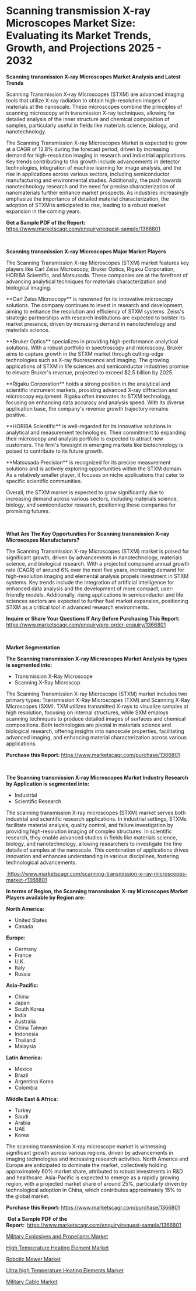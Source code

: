 <p><h1>Scanning transmission X-ray Microscopes Market Size: Evaluating its Market Trends, Growth, and Projections 2025 - 2032</h1></p><p><strong>Scanning transmission X-ray Microscopes Market Analysis and Latest Trends</strong></p>
<p><p>Scanning Transmission X-ray Microscopes (STXM) are advanced imaging tools that utilize X-ray radiation to obtain high-resolution images of materials at the nanoscale. These microscopes combine the principles of scanning microscopy with transmission X-ray techniques, allowing for detailed analysis of the inner structure and chemical composition of samples, particularly useful in fields like materials science, biology, and nanotechnology.</p><p>The Scanning Transmission X-ray Microscopes Market is expected to grow at a CAGR of 12.8% during the forecast period, driven by increasing demand for high-resolution imaging in research and industrial applications. Key trends contributing to this growth include advancements in detector technologies, integration of machine learning for image analysis, and the rise in applications across various sectors, including semiconductor manufacturing and environmental studies. Additionally, the push towards nanotechnology research and the need for precise characterization of nanomaterials further enhance market prospects. As industries increasingly emphasize the importance of detailed material characterization, the adoption of STXM is anticipated to rise, leading to a robust market expansion in the coming years.</p></p>
<p><strong>Get a Sample PDF of the Report:&nbsp;</strong> <a href="https://www.marketscagr.com/enquiry/request-sample/1366801?utm_campaign=1848&utm_medium=2&utm_source=Github&utm_content=ia&utm_term=22032025&utm_id=scanning-transmission-x-ray-microscopes">https://www.marketscagr.com/enquiry/request-sample/1366801</a></p>
<p>&nbsp;</p>
<p><strong>Scanning transmission X-ray Microscopes Major Market Players</strong></p>
<p><p>The Scanning Transmission X-ray Microscopes (STXM) market features key players like Carl Zeiss Microscopy, Bruker Optics, Rigaku Corporation, HORIBA Scientific, and Matsusada. These companies are at the forefront of advancing analytical techniques for materials characterization and biological imaging.</p><p>**Carl Zeiss Microscopy** is renowned for its innovative microscopy solutions. The company continues to invest in research and development, aiming to enhance the resolution and efficiency of STXM systems. Zeiss's strategic partnerships with research institutions are expected to bolster its market presence, driven by increasing demand in nanotechnology and materials science.</p><p>**Bruker Optics** specializes in providing high-performance analytical solutions. With a robust portfolio in spectroscopy and microscopy, Bruker aims to capture growth in the STXM market through cutting-edge technologies such as X-ray fluorescence and imaging. The growing applications of STXM in life sciences and semiconductor industries promise to elevate Bruker's revenue, projected to exceed $2.5 billion by 2025.</p><p>**Rigaku Corporation** holds a strong position in the analytical and scientific instrument markets, providing advanced X-ray diffraction and microscopy equipment. Rigaku often innovates its STXM technology, focusing on enhancing data accuracy and analysis speed. With its diverse application base, the company's revenue growth trajectory remains positive.</p><p>**HORIBA Scientific** is well-regarded for its innovative solutions in analytical and measurement technologies. Their commitment to expanding their microscopy and analysis portfolio is expected to attract new customers. The firm's foresight in emerging markets like biotechnology is poised to contribute to its future growth.</p><p>**Matsusada Precision** is recognized for its precise measurement solutions and is actively exploring opportunities within the STXM domain. As a relatively smaller player, it focuses on niche applications that cater to specific scientific communities.</p><p>Overall, the STXM market is expected to grow significantly due to increasing demand across various sectors, including materials science, biology, and semiconductor research, positioning these companies for promising futures.</p></p>
<p>&nbsp;</p>
<p><strong>What Are The Key Opportunities For Scanning transmission X-ray Microscopes Manufacturers?</strong></p>
<p><p>The Scanning Transmission X-ray Microscopes (STXM) market is poised for significant growth, driven by advancements in nanotechnology, materials science, and biological research. With a projected compound annual growth rate (CAGR) of around 6% over the next five years, increasing demand for high-resolution imaging and elemental analysis propels investment in STXM systems. Key trends include the integration of artificial intelligence for enhanced data analysis and the development of more compact, user-friendly models. Additionally, rising applications in semiconductor and life sciences sectors are expected to further fuel market expansion, positioning STXM as a critical tool in advanced research environments.</p></p>
<p><strong>Inquire or Share Your Questions If Any Before Purchasing This Report:</strong> <a href="https://www.marketscagr.com/enquiry/pre-order-enquiry/1366801?utm_campaign=1848&utm_medium=2&utm_source=Github&utm_content=ia&utm_term=22032025&utm_id=scanning-transmission-x-ray-microscopes">https://www.marketscagr.com/enquiry/pre-order-enquiry/1366801</a></p>
<p>&nbsp;</p>
<p><strong>Market Segmentation</strong></p>
<p><strong>The Scanning transmission X-ray Microscopes Market Analysis by types is segmented into:</strong></p>
<p><ul><li>Transmission X-Ray Microscope</li><li>Scanning X-Ray Microscop</li></ul></p>
<p><p>The Scanning Transmission X-ray Microscope (STXM) market includes two primary types: Transmission X-Ray Microscopes (TXM) and Scanning X-Ray Microscopes (SXM). TXM utilizes transmitted X-rays to visualize samples at high resolution, focusing on internal structures, while SXM employs scanning techniques to produce detailed images of surfaces and chemical compositions. Both technologies are pivotal in materials science and biological research, offering insights into nanoscale properties, facilitating advanced imaging, and enhancing material characterization across various applications.</p></p>
<p><strong>Purchase this Report:&nbsp;</strong><a href="https://www.marketscagr.com/purchase/1366801?utm_campaign=1848&utm_medium=2&utm_source=Github&utm_content=ia&utm_term=22032025&utm_id=scanning-transmission-x-ray-microscopes">https://www.marketscagr.com/purchase/1366801</a></p>
<p>&nbsp;</p>
<p><strong>The Scanning transmission X-ray Microscopes Market Industry Research by Application is segmented into:</strong></p>
<p><ul><li>Industrial</li><li>Scientific Research</li></ul></p>
<p><p>The scanning transmission X-ray microscopes (STXM) market serves both industrial and scientific research applications. In industrial settings, STXMs facilitate material analysis, quality control, and failure investigation by providing high-resolution imaging of complex structures. In scientific research, they enable advanced studies in fields like materials science, biology, and nanotechnology, allowing researchers to investigate the fine details of samples at the nanoscale. This combination of applications drives innovation and enhances understanding in various disciplines, fostering technological advancements.</p></p>
<p><a href="https://www.marketscagr.com/scanning-transmission-x-ray-microscopes-market-r1366801?utm_campaign=1848&utm_medium=2&utm_source=Github&utm_content=ia&utm_term=22032025&utm_id=scanning-transmission-x-ray-microscopes">&nbsp;https://www.marketscagr.com/scanning-transmission-x-ray-microscopes-market-r1366801</a></p>
<p><strong>In terms of Region, the Scanning transmission X-ray Microscopes Market Players available by Region are:</strong></p>
<p>
    <p> <strong> North America: </strong>
        <ul>
            <li>United States</li>
            <li>Canada</li>
        </ul>
        </p> 
    <p> <strong> Europe: </strong>
        <ul>
            <li>Germany</li>
            <li>France</li>
            <li>U.K.</li>
            <li>Italy</li>
            <li>Russia</li>
        </ul>
        </p> 
    <p> <strong> Asia-Pacific: </strong>
        <ul>
            <li>China</li>
            <li>Japan</li>
            <li>South Korea</li>
            <li>India</li>
            <li>Australia</li>
            <li>China Taiwan</li>
            <li>Indonesia</li>
            <li>Thailand</li>
            <li>Malaysia</li>
        </ul>
        </p> 
    <p> <strong> Latin America: </strong>
        <ul>
            <li>Mexico</li>
            <li>Brazil</li>
            <li>Argentina Korea</li>
            <li>Colombia</li>
        </ul>
        </p> 
    <p> <strong> Middle East & Africa: </strong>
        <ul>
            <li>Turkey</li>
            <li>Saudi</li>
            <li>Arabia</li>
            <li>UAE</li>
            <li>Korea</li>
        </ul>
    </p>
    </p>
<p><p>The scanning transmission X-ray microscope market is witnessing significant growth across various regions, driven by advancements in imaging technologies and increasing research activities. North America and Europe are anticipated to dominate the market, collectively holding approximately 60% market share, attributed to robust investments in R&D and healthcare. Asia-Pacific is expected to emerge as a rapidly growing region, with a projected market share of around 25%, particularly driven by technological adoption in China, which contributes approximately 15% to the global market.</p></p>
<p><strong>Purchase this Report: </strong><a href="https://www.marketscagr.com/purchase/1366801?utm_campaign=1848&utm_medium=2&utm_source=Github&utm_content=ia&utm_term=22032025&utm_id=scanning-transmission-x-ray-microscopes">https://www.marketscagr.com/purchase/1366801</a></p>
<p>&nbsp;<strong>Get a Sample PDF of the Report:&nbsp;&nbsp;</strong><a href="https://www.marketscagr.com/enquiry/request-sample/1366801?utm_campaign=1848&utm_medium=2&utm_source=Github&utm_content=ia&utm_term=22032025&utm_id=scanning-transmission-x-ray-microscopes">https://www.marketscagr.com/enquiry/request-sample/1366801</a></p>
<p><strong></strong></p>
<p><p><a href="https://github.com/matotwipff14/Market-Research-Report-List-1/blob/main/military-explosives-and-propellants-market.md?utm_campaign=1848&utm_medium=2&utm_source=Github&utm_content=ia&utm_term=22032025&utm_id=scanning-transmission-x-ray-microscopes">Military Explosives and Propellants Market</a></p><p><a href="https://github.com/leolamarnal9/Market-Research-Report-List-1/blob/main/high-temperature-heating-element-market.md?utm_campaign=1848&utm_medium=2&utm_source=Github&utm_content=ia&utm_term=22032025&utm_id=scanning-transmission-x-ray-microscopes">High Temperature Heating Element Market</a></p><p><a href="https://github.com/norbyboyse4d/Market-Research-Report-List-1/blob/main/robotic-mower-market.md?utm_campaign=1848&utm_medium=2&utm_source=Github&utm_content=ia&utm_term=22032025&utm_id=scanning-transmission-x-ray-microscopes">Robotic Mower Market</a></p><p><a href="https://github.com/WillieWoodard/Market-Research-Report-List-7/blob/main/ultra-high-temperature-heating-elements-market.md?utm_campaign=1848&utm_medium=2&utm_source=Github&utm_content=ia&utm_term=22032025&utm_id=scanning-transmission-x-ray-microscopes">Ultra high Temperature Heating Elements Market</a></p><p><a href="https://github.com/marloy8/Market-Research-Report-List-7/blob/main/military-cable-market.md?utm_campaign=1848&utm_medium=2&utm_source=Github&utm_content=ia&utm_term=22032025&utm_id=scanning-transmission-x-ray-microscopes">Military Cable Market</a></p></p>